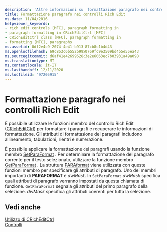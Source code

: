 ```yaml
---
description: 'Altre informazioni su: formattazione paragrafo nei controlli Rich Edit'
title: Formattazione paragrafo nei controlli Rich Edit
ms.date: 11/04/2016
helpviewer_keywords:
- rich edit controls [MFC], paragraph formatting in
- paragraph formatting in CRichEditCtrl [MFC]
- CRichEditCtrl class [MFC], paragraph formatting in
- formatting [MFC], paragraphs
ms.assetid: 0df2e4c9-2074-4e41-b913-87cb8c1b4d43
ms.openlocfilehash: 69c853c6b552b9950769fc9e3509bd4b5e55ea43
ms.sourcegitcommit: d6af41e42699628c3e2e6063ec7b03931a49a098
ms.translationtype: MT
ms.contentlocale: it-IT
ms.lasthandoff: 12/11/2020
ms.locfileid: "97205915"
---
```

# <a name="paragraph-formatting-in-rich-edit-controls"></a>Formattazione paragrafo nei controlli Rich Edit

È possibile utilizzare le funzioni membro del controllo Rich Edit ([CRichEditCtrl](reference/cricheditctrl-class.md)) per formattare i paragrafi e recuperare le informazioni di formattazione. Gli attributi di formattazione dei paragrafi includono allineamento, tabulazioni, rientri e numerazione.

È possibile applicare la formattazione dei paragrafi usando la funzione membro [SetParaFormat](reference/cricheditctrl-class.md#setparaformat) . Per determinare la formattazione del paragrafo corrente per il testo selezionato, utilizzare la funzione membro [GetParaFormat](reference/cricheditctrl-class.md#getparaformat) . La struttura [PARAformat](/windows/win32/api/richedit/ns-richedit-paraformat) viene utilizzata con queste funzioni membro per specificare gli attributi di paragrafo. Uno dei membri importanti di **PARAFORMAT** è *dwMask*. In `SetParaFormat` *dwMask* specifica quali attributi di paragrafo verranno impostati da questa chiamata di funzione. `GetParaFormat` segnala gli attributi del primo paragrafo della selezione. *dwMask* specifica gli attributi coerenti per tutta la selezione.

## <a name="see-also"></a>Vedi anche

[Utilizzo di CRichEditCtrl](using-cricheditctrl.md)<br/>
[Controlli](controls-mfc.md)
